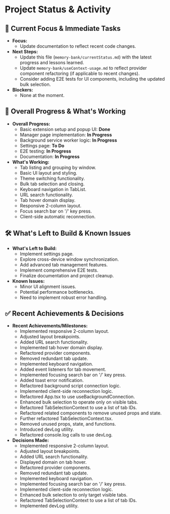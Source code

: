 # Project Status & Activity

## 🎯 Current Focus & Immediate Tasks

- **Focus:**
  - Update documentation to reflect recent code changes.
- **Next Steps:**
  - Update this file (`memory-bank/currentStatus.md`) with the latest progress and lessons learned.
  - Update `memory-bank/useContext-usage.md` to reflect provider component refactoring (if applicable to recent changes).
  - Consider adding E2E tests for UI components, including the updated bulk selection.
- **Blockers:**
  - None at the moment.

## 🚀 Overall Progress & What's Working

- **Overall Progress:**
  - Basic extension setup and popup UI: **Done**
  - Manager page implementation: **In Progress**
  - Background service worker logic: **In Progress**
  - Settings page: **To Do**
  - E2E testing: **In Progress**
  - Documentation: **In Progress**
- **What's Working:**
  - Tab listing and grouping by window.
  - Basic UI layout and styling.
  - Theme switching functionality.
  - Bulk tab selection and closing.
  - Keyboard navigation in TabList.
  - URL search functionality.
  - Tab hover domain display.
  - Responsive 2-column layout.
  - Focus search bar on '/' key press.
  - Client-side automatic reconnection.

## 🛠️ What's Left to Build & Known Issues

- **What's Left to Build:**
  - Implement settings page.
  - Explore cross-device window synchronization.
  - Add advanced tab management features.
  - Implement comprehensive E2E tests.
  - Finalize documentation and project cleanup.
- **Known Issues:**
  - Minor UI alignment issues.
  - Potential performance bottlenecks.
  - Need to implement robust error handling.

## ✅ Recent Achievements & Decisions

- **Recent Achievements/Milestones:**
  - Implemented responsive 2-column layout.
  - Adjusted layout breakpoints.
  - Added URL search functionality.
  - Implemented tab hover domain display.
  - Refactored provider components.
  - Removed redundant tab update.
  - Implemented keyboard navigation.
  - Added event listeners for tab movement.
  - Implemented focusing search bar on '/' key press.
  - Added toast error notification.
  - Refactored background script connection logic.
  - Implemented client-side reconnection logic.
  - Refactored App.tsx to use useBackgroundConnection.
  - Enhanced bulk selection to operate only on visible tabs.
  - Refactored TabSelectionContext to use a list of tab IDs.
  - Refactored related components to remove unused props and state.
  - Further refactored TabSelectionContext.tsx.
  - Removed unused props, state, and functions.
  - Introduced devLog utility.
  - Refactored console.log calls to use devLog.
- **Decisions Made:**
  - Implemented responsive 2-column layout.
  - Adjusted layout breakpoints.
  - Added URL search functionality.
  - Displayed domain on tab hover.
  - Refactored provider components.
  - Removed redundant tab update.
  - Implemented keyboard navigation.
  - Implemented focusing search bar on '/' key press.
  - Implemented client-side reconnection logic.
  - Enhanced bulk selection to only target visible tabs.
  - Refactored TabSelectionContext to use a list of tab IDs.
  - Implemented devLog utility.
